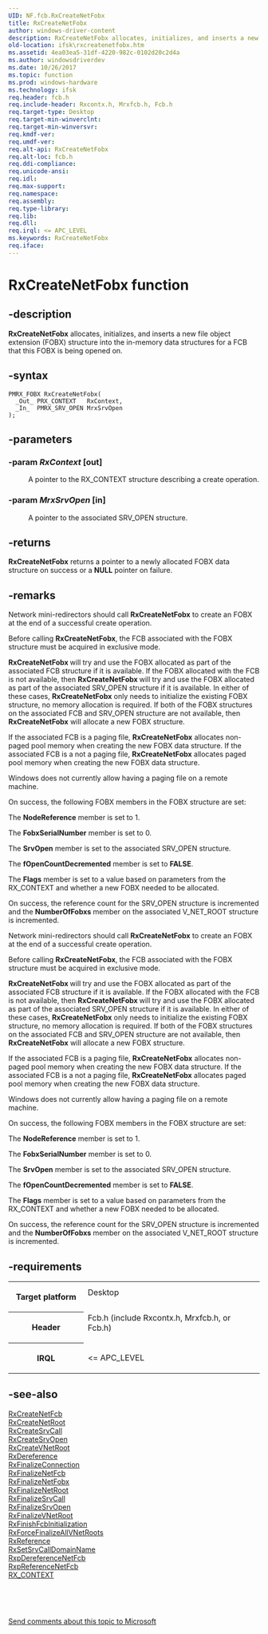 ```yaml
---
UID: NF.fcb.RxCreateNetFobx
title: RxCreateNetFobx
author: windows-driver-content
description: RxCreateNetFobx allocates, initializes, and inserts a new file object extension (FOBX) structure into the in-memory data structures for a FCB that this FOBX is being opened on.
old-location: ifsk\rxcreatenetfobx.htm
ms.assetid: 4ea03ea5-31df-4220-982c-0102d20c2d4a
ms.author: windowsdriverdev
ms.date: 10/26/2017
ms.topic: function
ms.prod: windows-hardware
ms.technology: ifsk
req.header: fcb.h
req.include-header: Rxcontx.h, Mrxfcb.h, Fcb.h
req.target-type: Desktop
req.target-min-winverclnt: 
req.target-min-winversvr: 
req.kmdf-ver: 
req.umdf-ver: 
req.alt-api: RxCreateNetFobx
req.alt-loc: fcb.h
req.ddi-compliance: 
req.unicode-ansi: 
req.idl: 
req.max-support: 
req.namespace: 
req.assembly: 
req.type-library: 
req.lib: 
req.dll: 
req.irql: <= APC_LEVEL
ms.keywords: RxCreateNetFobx
req.iface: 
---
```


# RxCreateNetFobx function



## -description
<p><b>RxCreateNetFobx</b> allocates, initializes, and inserts a new file object extension (FOBX) structure into the in-memory data structures for a FCB that this FOBX is being opened on. </p>


## -syntax

````
PMRX_FOBX RxCreateNetFobx(
  _Out_ PRX_CONTEXT   RxContext,
  _In_  PMRX_SRV_OPEN MrxSrvOpen
);
````


## -parameters
<dl>

### -param <i>RxContext</i> [out]

<dd>
<p>A pointer to the RX_CONTEXT structure describing a create operation.</p>
</dd>

### -param <i>MrxSrvOpen</i> [in]

<dd>
<p>A pointer to the associated SRV_OPEN structure.</p>
</dd>
</dl>

## -returns
<p><b>RxCreateNetFobx</b> returns a pointer to a newly allocated FOBX data structure on success or a <b>NULL</b> pointer on failure. </p>

## -remarks
<p>Network mini-redirectors should call <b>RxCreateNetFobx</b> to create an FOBX at the end of a successful create operation.</p>

<p>Before calling <b>RxCreateNetFobx</b>, the FCB associated with the FOBX structure must be acquired in exclusive mode. </p>

<p><b>RxCreateNetFobx </b>will try and use the FOBX allocated as part of the associated FCB structure if it is available. If the FOBX allocated with the FCB is not available, then <b>RxCreateNetFobx </b>will try and use the FOBX allocated as part of the associated SRV_OPEN structure if it is available. In either of these cases, <b>RxCreateNetFobx</b> only needs to initialize the existing FOBX structure, no memory allocation is required. If both of the FOBX structures on the associated FCB and SRV_OPEN structure are not available, then <b>RxCreateNetFobx</b> will allocate a new FOBX structure. </p>

<p>If the associated FCB is a paging file, <b>RxCreateNetFobx</b> allocates non-paged pool memory when creating the new FOBX data structure. If the associated FCB is a not a paging file, <b>RxCreateNetFobx</b> allocates paged pool memory when creating the new FOBX data structure.</p>

<p>Windows does not currently allow having a paging file on a remote machine.</p>

<p>On success, the following FOBX members in the FOBX structure are set:</p>

<p>The <b>NodeReference</b> member is set to 1.</p>

<p>The <b>FobxSerialNumber</b> member is set to 0.</p>

<p>The <b>SrvOpen</b> member is set to the associated SRV_OPEN structure.</p>

<p>The <b>fOpenCountDecremented</b> member is set to <b>FALSE</b>.</p>

<p>The <b>Flags</b> member is set to a value based on parameters from the RX_CONTEXT and whether a new FOBX needed to be allocated. </p>

<p>On success, the reference count for the SRV_OPEN structure is incremented and the <b>NumberOfFobxs</b> member on the associated V_NET_ROOT structure is incremented. </p>

<p>Network mini-redirectors should call <b>RxCreateNetFobx</b> to create an FOBX at the end of a successful create operation.</p>

<p>Before calling <b>RxCreateNetFobx</b>, the FCB associated with the FOBX structure must be acquired in exclusive mode. </p>

<p><b>RxCreateNetFobx </b>will try and use the FOBX allocated as part of the associated FCB structure if it is available. If the FOBX allocated with the FCB is not available, then <b>RxCreateNetFobx </b>will try and use the FOBX allocated as part of the associated SRV_OPEN structure if it is available. In either of these cases, <b>RxCreateNetFobx</b> only needs to initialize the existing FOBX structure, no memory allocation is required. If both of the FOBX structures on the associated FCB and SRV_OPEN structure are not available, then <b>RxCreateNetFobx</b> will allocate a new FOBX structure. </p>

<p>If the associated FCB is a paging file, <b>RxCreateNetFobx</b> allocates non-paged pool memory when creating the new FOBX data structure. If the associated FCB is a not a paging file, <b>RxCreateNetFobx</b> allocates paged pool memory when creating the new FOBX data structure.</p>

<p>Windows does not currently allow having a paging file on a remote machine.</p>

<p>On success, the following FOBX members in the FOBX structure are set:</p>

<p>The <b>NodeReference</b> member is set to 1.</p>

<p>The <b>FobxSerialNumber</b> member is set to 0.</p>

<p>The <b>SrvOpen</b> member is set to the associated SRV_OPEN structure.</p>

<p>The <b>fOpenCountDecremented</b> member is set to <b>FALSE</b>.</p>

<p>The <b>Flags</b> member is set to a value based on parameters from the RX_CONTEXT and whether a new FOBX needed to be allocated. </p>

<p>On success, the reference count for the SRV_OPEN structure is incremented and the <b>NumberOfFobxs</b> member on the associated V_NET_ROOT structure is incremented. </p>

## -requirements
<table>
<tr>
<th width="30%">
<p>Target platform</p>
</th>
<td width="70%">
<dl>
<dt>Desktop</dt>
</dl>
</td>
</tr>
<tr>
<th width="30%">
<p>Header</p>
</th>
<td width="70%">
<dl>
<dt>Fcb.h (include Rxcontx.h, Mrxfcb.h, or Fcb.h)</dt>
</dl>
</td>
</tr>
<tr>
<th width="30%">
<p>IRQL</p>
</th>
<td width="70%">
<p>&lt;= APC_LEVEL</p>
</td>
</tr>
</table>

## -see-also
<dl>
<dt>
<a href="https://msdn.microsoft.com/library/windows/hardware/ff554356">RxCreateNetFcb</a>
</dt>
<dt>
<a href="https://msdn.microsoft.com/library/windows/hardware/ff554366">RxCreateNetRoot</a>
</dt>
<dt>
<a href="https://msdn.microsoft.com/library/windows/hardware/ff554370">RxCreateSrvCall</a>
</dt>
<dt>
<a href="https://msdn.microsoft.com/library/windows/hardware/ff554376">RxCreateSrvOpen</a>
</dt>
<dt>
<a href="https://msdn.microsoft.com/library/windows/hardware/ff554380">RxCreateVNetRoot</a>
</dt>
<dt>
<a href="https://msdn.microsoft.com/library/windows/hardware/ff554388">RxDereference</a>
</dt>
<dt>
<a href="https://msdn.microsoft.com/library/windows/hardware/ff554409">RxFinalizeConnection</a>
</dt>
<dt>
<a href="https://msdn.microsoft.com/library/windows/hardware/ff554412">RxFinalizeNetFcb</a>
</dt>
<dt>
<a href="https://msdn.microsoft.com/library/windows/hardware/ff554418">RxFinalizeNetFobx</a>
</dt>
<dt>
<a href="https://msdn.microsoft.com/library/windows/hardware/ff554421">RxFinalizeNetRoot</a>
</dt>
<dt>
<a href="https://msdn.microsoft.com/library/windows/hardware/ff554426">RxFinalizeSrvCall</a>
</dt>
<dt>
<a href="https://msdn.microsoft.com/library/windows/hardware/ff554432">RxFinalizeSrvOpen</a>
</dt>
<dt>
<a href="https://msdn.microsoft.com/library/windows/hardware/ff554450">RxFinalizeVNetRoot</a>
</dt>
<dt>
<a href="https://msdn.microsoft.com/library/windows/hardware/ff554454">RxFinishFcbInitialization</a>
</dt>
<dt>
<a href="https://msdn.microsoft.com/library/windows/hardware/ff554463">RxForceFinalizeAllVNetRoots</a>
</dt>
<dt>
<a href="https://msdn.microsoft.com/library/windows/hardware/ff554688">RxReference</a>
</dt>
<dt>
<a href="https://msdn.microsoft.com/library/windows/hardware/ff554728">RxSetSrvCallDomainName</a>
</dt>
<dt>
<a href="https://msdn.microsoft.com/library/windows/hardware/ff554608">RxpDereferenceNetFcb</a>
</dt>
<dt>
<a href="https://msdn.microsoft.com/library/windows/hardware/ff554627">RxpReferenceNetFcb</a>
</dt>
<dt>
<a href="https://msdn.microsoft.com/library/windows/hardware/ff554751">RX_CONTEXT</a>
</dt>
</dl>
<p> </p>
<p> </p>
<p><a href="mailto:wsddocfb@microsoft.com?subject=Documentation%20feedback [ifsk\ifsk]:%20RxCreateNetFobx function%20 RELEASE:%20(10/26/2017)&amp;body=%0A%0APRIVACY STATEMENT%0A%0AWe use your feedback to improve the documentation. We don't use your email address for any other purpose, and we'll remove your email address from our system after the issue that you're reporting is fixed. While we're working to fix this issue, we might send you an email message to ask for more info. Later, we might also send you an email message to let you know that we've addressed your feedback.%0A%0AFor more info about Microsoft's privacy policy, see http://privacy.microsoft.com/en-us/default.aspx." title="Send comments about this topic to Microsoft">Send comments about this topic to Microsoft</a></p>

